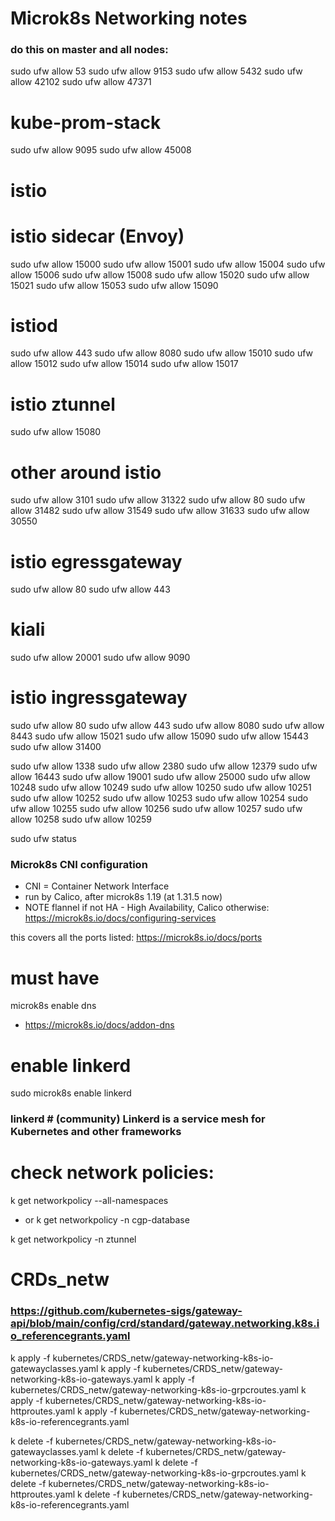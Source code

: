 # Microk8s Networking notes

### do this on master and all nodes:
sudo ufw allow 53
sudo ufw allow 9153
sudo ufw allow 5432
sudo ufw allow 42102
sudo ufw allow 47371

# kube-prom-stack
sudo ufw allow 9095
sudo ufw allow 45008

# istio

# istio sidecar (Envoy)
sudo ufw allow 15000
sudo ufw allow 15001
sudo ufw allow 15004
sudo ufw allow 15006
sudo ufw allow 15008
sudo ufw allow 15020
sudo ufw allow 15021
sudo ufw allow 15053
sudo ufw allow 15090

# istiod
sudo ufw allow 443
sudo ufw allow 8080
sudo ufw allow 15010
sudo ufw allow 15012
sudo ufw allow 15014
sudo ufw allow 15017

# istio ztunnel
sudo ufw allow 15080

# other around istio
sudo ufw allow 3101
sudo ufw allow 31322
sudo ufw allow 80
sudo ufw allow 31482
sudo ufw allow 31549
sudo ufw allow 31633
sudo ufw allow 30550

# istio egressgateway
sudo ufw allow 80
sudo ufw allow 443

# kiali
sudo ufw allow 20001
sudo ufw allow 9090


# istio ingressgateway
sudo ufw allow 80
sudo ufw allow 443
sudo ufw allow 8080
sudo ufw allow 8443
sudo ufw allow 15021
sudo ufw allow 15090
sudo ufw allow 15443
sudo ufw allow 31400


sudo ufw allow 1338
sudo ufw allow 2380
sudo ufw allow 12379
sudo ufw allow 16443
sudo ufw allow 19001
sudo ufw allow 25000
sudo ufw allow 10248
sudo ufw allow 10249
sudo ufw allow 10250
sudo ufw allow 10251
sudo ufw allow 10252
sudo ufw allow 10253
sudo ufw allow 10254
sudo ufw allow 10255
sudo ufw allow 10256
sudo ufw allow 10257
sudo ufw allow 10258
sudo ufw allow 10259

sudo ufw status

### Microk8s CNI configuration
+ CNI = Container Network Interface
+ run by Calico, after microk8s 1.19 (at 1.31.5 now)
+ NOTE flannel if not HA - High Availability, Calico otherwise:
  https://microk8s.io/docs/configuring-services

this covers all the ports listed:
https://microk8s.io/docs/ports

# must have
microk8s enable dns
+ https://microk8s.io/docs/addon-dns

# enable linkerd
sudo microk8s enable linkerd
### linkerd  # (community) Linkerd is a service mesh for Kubernetes and other frameworks


# check network policies:
k get networkpolicy --all-namespaces
- or
k get networkpolicy -n cgp-database

k get networkpolicy -n ztunnel

# CRDs_netw
### https://github.com/kubernetes-sigs/gateway-api/blob/main/config/crd/standard/gateway.networking.k8s.io_referencegrants.yaml
k apply -f kubernetes/CRDS_netw/gateway-networking-k8s-io-gatewayclasses.yaml
k apply -f kubernetes/CRDS_netw/gateway-networking-k8s-io-gateways.yaml
k apply -f kubernetes/CRDS_netw/gateway-networking-k8s-io-grpcroutes.yaml
k apply -f kubernetes/CRDS_netw/gateway-networking-k8s-io-httproutes.yaml
k apply -f kubernetes/CRDS_netw/gateway-networking-k8s-io-referencegrants.yaml

k delete -f kubernetes/CRDS_netw/gateway-networking-k8s-io-gatewayclasses.yaml
k delete -f kubernetes/CRDS_netw/gateway-networking-k8s-io-gateways.yaml
k delete -f kubernetes/CRDS_netw/gateway-networking-k8s-io-grpcroutes.yaml
k delete -f kubernetes/CRDS_netw/gateway-networking-k8s-io-httproutes.yaml
k delete -f kubernetes/CRDS_netw/gateway-networking-k8s-io-referencegrants.yaml
